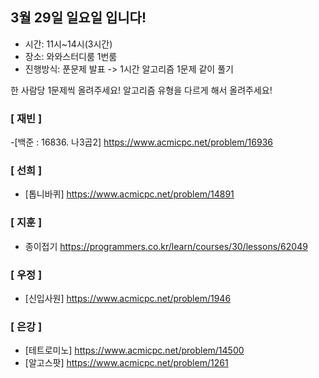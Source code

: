 ## 3월 29일 일요일 입니다!
- 시간: 11시~14시(3시간)
- 장소: 와와스터디룸 1번룸
- 진행방식: 푼문제 발표 -> 1시간 알고리즘 1문제 같이 풀기

한 사람당 1문제씩 올려주세요! 알고리즘 유형을 다르게 해서 올려주세요!

### [ 재빈 ]
-[백준 : 16836. 나3곱2] https://www.acmicpc.net/problem/16936

### [ 선희 ]
- [톱니바퀴] https://www.acmicpc.net/problem/14891

### [ 지훈 ]
- 종이접기 https://programmers.co.kr/learn/courses/30/lessons/62049

### [ 우정 ]
- [신입사원] https://www.acmicpc.net/problem/1946

### [ 은강 ]
- [테트로미노] https://www.acmicpc.net/problem/14500
- [알고스팟] https://www.acmicpc.net/problem/1261
